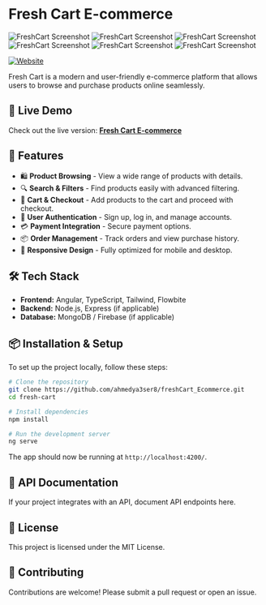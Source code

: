 # Fresh Cart E-commerce

![FreshCart Screenshot](https://i.postimg.cc/Fz8M2Btd/homepage.png)
![FreshCart Screenshot](https://i.postimg.cc/wvbZmGjf/cart.png)
![FreshCart Screenshot](https://i.postimg.cc/bwpP84Dk/productdetails.png)
![FreshCart Screenshot](https://i.postimg.cc/qvwT7QyY/register.png)
![FreshCart Screenshot](https://i.postimg.cc/R00zJfT0/login.png)
![FreshCart Screenshot](https://i.postimg.cc/26bR2DMR/payment.png)

[![Website](https://img.shields.io/badge/Live%20Demo-Fresh%20Cart-blue)](https://fresh-cart-ecommerce-one.vercel.app/)

Fresh Cart is a modern and user-friendly e-commerce platform that allows users to browse and purchase products online seamlessly.

## 🚀 Live Demo

Check out the live version: **[Fresh Cart E-commerce](https://fresh-cart-ecommerce-one.vercel.app/)**

## 📌 Features

- 🛍️ **Product Browsing** - View a wide range of products with details.
- 🔍 **Search & Filters** - Find products easily with advanced filtering.
- 🛒 **Cart & Checkout** - Add products to the cart and proceed with checkout.
- 👤 **User Authentication** - Sign up, log in, and manage accounts.
- 💳 **Payment Integration** - Secure payment options.
- 📦 **Order Management** - Track orders and view purchase history.
- 🎨 **Responsive Design** - Fully optimized for mobile and desktop.

## 🛠️ Tech Stack

- **Frontend:** Angular, TypeScript, Tailwind, Flowbite
- **Backend:** Node.js, Express (if applicable)
- **Database:** MongoDB / Firebase (if applicable)

## 📦 Installation & Setup

To set up the project locally, follow these steps:

```bash
# Clone the repository
git clone https://github.com/ahmedya3ser8/freshCart_Ecommerce.git
cd fresh-cart

# Install dependencies
npm install

# Run the development server
ng serve
```

The app should now be running at `http://localhost:4200/`.

## 📜 API Documentation

If your project integrates with an API, document API endpoints here.

## 📄 License

This project is licensed under the MIT License.

## 🙌 Contributing

Contributions are welcome! Please submit a pull request or open an issue.
